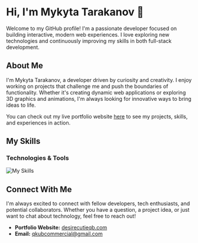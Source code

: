 # Hi, I'm Mykyta Tarakanov 👋

Welcome to my GitHub profile! I'm a passionate developer focused on building interactive, modern web experiences. I love exploring new technologies and continuously improving my skills in both full-stack development.

## About Me

I'm Mykyta Tarakanov, a developer driven by curiosity and creativity. I enjoy working on projects that challenge me and push the boundaries of functionality. Whether it's creating dynamic web applications or exploring 3D graphics and animations, I'm always looking for innovative ways to bring ideas to life.

You can check out my live portfolio website [here](https://desirecutieqb.com) to see my projects, skills, and experiences in action.

## My Skills

### Technologies & Tools
![My Skills](https://go-skill-icons.vercel.app/api/icons?i=js,typescript,nextjs,redux,stripe,tailwind,mysql,threejs,shadcn,vite,prisma,dynamodb,nodejs,express,python,react,docker,aws,mongodb,sqlite,postgresql)

## Connect With Me

I'm always excited to connect with fellow developers, tech enthusiasts, and potential collaborators. Whether you have a question, a project idea, or just want to chat about technology, feel free to reach out!

- **Portfolio Website:** [desirecutieqb.com](https://desirecutieqb.com)
- **Email:** [qkubcommercial@gmail.com](mailto:qkubcommercial@gmail.com)

<!---
0QKub0/0QKub0 is a ✨ special ✨ repository because its `README.md` (this file) appears on your GitHub profile.
You can click the Preview link to take a look at your changes.
--->
